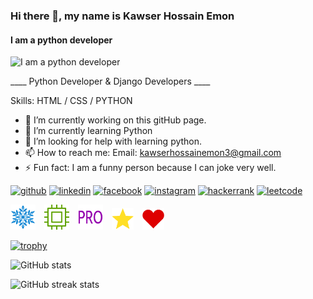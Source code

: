 ### Hi there 👋, my name is Kawser Hossain Emon
#### I am a python developer
![I am a python developer](https://media.licdn.com/dms/image/D4E16AQG2-DfKKbgldw/profile-displaybackgroundimage-shrink_350_1400/0/1693063675756?e=1700092800&v=beta&t=04u_6INptemhlMY7Q7m30CH99ZUpCYEsil74N_Lm7-k)

____ Python Developer & Django Developers ____

Skills: HTML / CSS / PYTHON

- 🔭 I’m currently working on this gitHub page. 
- 🌱 I’m currently learning Python 
- 🤔 I’m looking for help with learning python. 
- 📫 How to reach me: Email: kawserhossainemon3@gmail.com 
- ⚡ Fun fact: I am a funny person because I can joke very well. 


[<img src='https://cdn.jsdelivr.net/npm/simple-icons@3.0.1/icons/github.svg' alt='github' height='40'>](https://github.com/kawserhossainemon)  [<img src='https://cdn.jsdelivr.net/npm/simple-icons@3.0.1/icons/linkedin.svg' alt='linkedin' height='40'>](https://www.linkedin.com/in/https://www.linkedin.com/in/kawser-hossain-emon-451886289//)  [<img src='https://cdn.jsdelivr.net/npm/simple-icons@3.0.1/icons/facebook.svg' alt='facebook' height='40'>](https://www.facebook.com/kawserhossainemon)  [<img src='https://cdn.jsdelivr.net/npm/simple-icons@3.0.1/icons/instagram.svg' alt='instagram' height='40'>](https://www.instagram.com/kawserhossainemon/)  [<img src='https://cdn.jsdelivr.net/npm/simple-icons@3.0.1/icons/hackerrank.svg' alt='hackerrank' height='40'>](https://www.hackerrank.com/kawserhossainem1)  [<img src='https://cdn.jsdelivr.net/npm/simple-icons@3.0.1/icons/leetcode.svg' alt='leetcode' height='40'>](https://leetcode.com/kawserhossainemon/)  

<a href='https://archiveprogram.github.com/'><img src='https://raw.githubusercontent.com/acervenky/animated-github-badges/master/assets/acbadge.gif' width='40' height='40'></a> <a href='https://docs.github.com/en/developers'><img src='https://raw.githubusercontent.com/acervenky/animated-github-badges/master/assets/devbadge.gif' width='40' height='40'></a> <a href='https://github.com/pricing'><img src='https://raw.githubusercontent.com/acervenky/animated-github-badges/master/assets/pro.gif' width='40' height='40'></a> <a href='https://stars.github.com/'><img src='https://raw.githubusercontent.com/acervenky/animated-github-badges/master/assets/starbadge.gif' width='35' height='35'></a> <a href='https://docs.github.com/en/github/supporting-the-open-source-community-with-github-sponsors'><img src='https://raw.githubusercontent.com/acervenky/animated-github-badges/master/assets/sponsorbadge.gif' width='35' height='35'></a> 

[![trophy](https://github-profile-trophy.vercel.app/?username=kawserhossainemon)](https://github.com/ryo-ma/github-profile-trophy)

![GitHub stats](https://github-readme-stats.vercel.app/api?username=kawserhossainemon&show_icons=true)  

![GitHub streak stats](https://streak-stats.demolab.com/?user=kawserhossainemon)  

